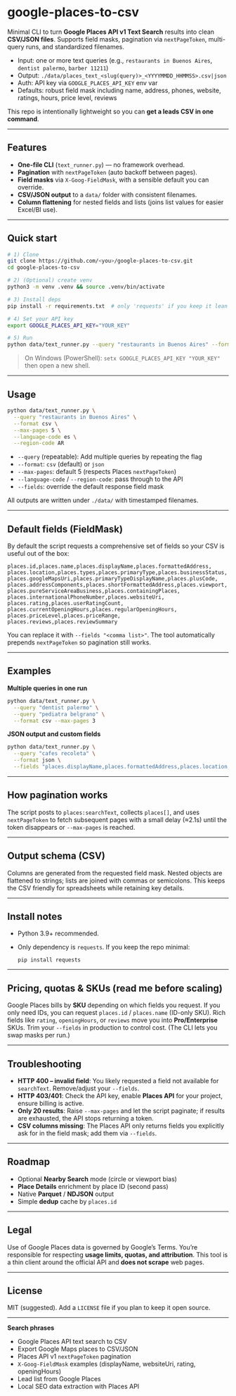 # google-places-to-csv

Minimal CLI to turn **Google Places API v1 Text Search** results into clean **CSV/JSON files**.
Supports field masks, pagination via `nextPageToken`, multi-query runs, and standardized filenames.

* Input: one or more text queries (e.g., `restaurants in Buenos Aires`, `dentist palermo`, `barber 11211`)
* Output: `./data/places_text_<slug(query)>_<YYYYMMDD_HHMMSS>.csv|json`
* Auth: API key via `GOOGLE_PLACES_API_KEY` env var
* Defaults: robust field mask including name, address, phones, website, ratings, hours, price level, reviews

This repo is intentionally lightweight so you can **get a leads CSV in one command**.

---

## Features

* **One-file CLI** (`text_runner.py`) — no framework overhead.&#x20;
* **Pagination** with `nextPageToken` (auto backoff between pages).&#x20;
* **Field masks** via `X-Goog-FieldMask`, with a sensible default you can override.&#x20;
* **CSV/JSON output** to a `data/` folder with consistent filenames.&#x20;
* **Column flattening** for nested fields and lists (joins list values for easier Excel/BI use).&#x20;

---

## Quick start

```bash
# 1) Clone
git clone https://github.com/<you>/google-places-to-csv.git
cd google-places-to-csv

# 2) (Optional) create venv
python3 -m venv .venv && source .venv/bin/activate

# 3) Install deps
pip install -r requirements.txt  # only 'requests' if you keep it lean

# 4) Set your API key
export GOOGLE_PLACES_API_KEY="YOUR_KEY"

# 5) Run
python data/text_runner.py --query "restaurants in Buenos Aires" --format csv
```

> On Windows (PowerShell):
> `setx GOOGLE_PLACES_API_KEY "YOUR_KEY"` then open a new shell.

---

## Usage

```bash
python data/text_runner.py \
  --query "restaurants in Buenos Aires" \
  --format csv \
  --max-pages 5 \
  --language-code es \
  --region-code AR
```

* `--query` (repeatable): Add multiple queries by repeating the flag
* `--format`: `csv` (default) or `json`
* `--max-pages`: default 5 (respects Places `nextPageToken`)
* `--language-code` / `--region-code`: pass through to the API
* `--fields`: override the default response field mask

All outputs are written under `./data/` with timestamped filenames.&#x20;

---

## Default fields (FieldMask)

By default the script requests a comprehensive set of fields so your CSV is useful out of the box:

```
places.id,places.name,places.displayName,places.formattedAddress,
places.location,places.types,places.primaryType,places.businessStatus,
places.googleMapsUri,places.primaryTypeDisplayName,places.plusCode,
places.addressComponents,places.shortFormattedAddress,places.viewport,
places.pureServiceAreaBusiness,places.containingPlaces,
places.internationalPhoneNumber,places.websiteUri,
places.rating,places.userRatingCount,
places.currentOpeningHours,places.regularOpeningHours,
places.priceLevel,places.priceRange,
places.reviews,places.reviewSummary
```

You can replace it with `--fields "<comma list>"`.
The tool automatically prepends `nextPageToken` so pagination still works.&#x20;

---

## Examples

**Multiple queries in one run**

```bash
python data/text_runner.py \
  --query "dentist palermo" \
  --query "pediatra belgrano" \
  --format csv --max-pages 3
```

**JSON output and custom fields**

```bash
python data/text_runner.py \
  --query "cafes recoleta" \
  --format json \
  --fields "places.displayName,places.formattedAddress,places.location,places.googleMapsUri"
```

---

## How pagination works

The script posts to `places:searchText`, collects `places[]`, and uses `nextPageToken` to fetch subsequent pages with a small delay (≈2.1s) until the token disappears or `--max-pages` is reached.&#x20;

---

## Output schema (CSV)

Columns are generated from the requested field mask. Nested objects are flattened to strings; lists are joined with commas or semicolons. This keeps the CSV friendly for spreadsheets while retaining key details.&#x20;

---

## Install notes

* Python 3.9+ recommended.
* Only dependency is `requests`. If you keep the repo minimal:

  ```
  pip install requests
  ```

---

## Pricing, quotas & SKUs (read me before scaling)

Google Places bills by **SKU** depending on which fields you request. If you only need IDs, you can request `places.id` / `places.name` (ID-only SKU). Rich fields like `rating`, `openingHours`, or `reviews` move you into **Pro/Enterprise** SKUs. Trim your `--fields` in production to control cost. (The CLI lets you swap masks per run.)

---

## Troubleshooting

* **HTTP 400 – invalid field**: You likely requested a field not available for `searchText`. Remove/adjust your `--fields`.
* **HTTP 403/401**: Check the API key, enable **Places API** for your project, ensure billing is active.
* **Only 20 results**: Raise `--max-pages` and let the script paginate; if results are exhausted, the API stops returning a token.
* **CSV columns missing**: The Places API only returns fields you explicitly ask for in the field mask; add them via `--fields`.

---

## Roadmap

* Optional **Nearby Search** mode (circle or viewport bias)
* **Place Details** enrichment by place ID (second pass)
* Native **Parquet** / **NDJSON** output
* Simple **dedup** cache by `places.id`

---

## Legal

Use of Google Places data is governed by Google’s Terms. You’re responsible for respecting **usage limits, quotas, and attribution**. This tool is a thin client around the official API and **does not scrape** web pages.

---

## License

MIT (suggested). Add a `LICENSE` file if you plan to keep it open source.

---

**Search phrases**

* Google Places API text search to CSV
* Export Google Maps places to CSV/JSON
* Places API v1 `nextPageToken` pagination
* `X-Goog-FieldMask` examples (displayName, websiteUri, rating, openingHours)
* Lead list from Google Places
* Local SEO data extraction with Places API

